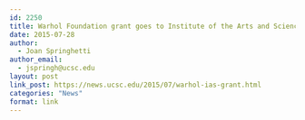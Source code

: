 ```yaml
---
id: 2250
title: Warhol Foundation grant goes to Institute of the Arts and Sciences project
date: 2015-07-28
author:
  - Joan Springhetti
author_email:
  - jspringh@ucsc.edu
layout: post
link_post: https://news.ucsc.edu/2015/07/warhol-ias-grant.html
categories: "News"
format: link
---
```

